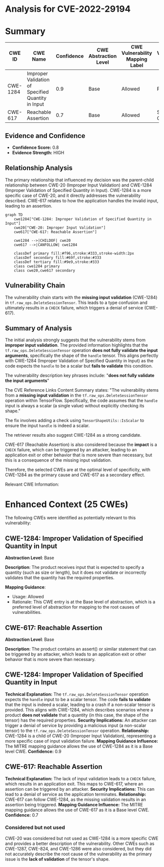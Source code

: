 # Analysis for CVE-2022-29194

# Summary
| CWE ID | CWE Name | Confidence | CWE Abstraction Level | CWE Vulnerability Mapping Label | CWE-Vulnerability Mapping Notes |
|---|---|---|---|---|---|
| CWE-1284 | Improper Validation of Specified Quantity in Input | 0.9 | Base | Allowed | Primary CWE |
| CWE-617 | Reachable Assertion | 0.7 | Base | Allowed | Secondary Candidate |

## Evidence and Confidence

*   **Confidence Score:** 0.8
*   **Evidence Strength:** HIGH

## Relationship Analysis
The primary relationship that influenced my decision was the parent-child relationship between CWE-20 (Improper Input Validation) and CWE-1284 (Improper Validation of Specified Quantity in Input). CWE-1284 is a more specific case of CWE-20, and it directly addresses the vulnerability described. CWE-617 relates to how the application handles the invalid input, leading to an assertion.

```mermaid
graph TD
    cwe1284["CWE-1284: Improper Validation of Specified Quantity in Input"]
    cwe20["CWE-20: Improper Input Validation"]
    cwe617["CWE-617: Reachable Assertion"]
    
    cwe1284 -->|CHILDOF| cwe20
    cwe617 -->|CANFOLLOW| cwe1284
    
    classDef primary fill:#f96,stroke:#333,stroke-width:2px
    classDef secondary fill:#69f,stroke:#333
    classDef tertiary fill:#9e9,stroke:#333
    class cwe1284 primary
    class cwe20,cwe617 secondary
```

## Vulnerability Chain
The vulnerability chain starts with the **missing input validation** (CWE-1284) in `tf.raw_ops.DeleteSessionTensor`. This leads to a type confusion and ultimately results in a `CHECK` failure, which triggers a denial of service (CWE-617).

## Summary of Analysis
The initial analysis strongly suggests that the vulnerability stems from **improper input validation**. The provided information highlights that the `tf.raw_ops.DeleteSessionTensor` operation **does not fully validate the input arguments**, specifically the shape of the `handle` tensor. This aligns perfectly with CWE-1284 (Improper Validation of Specified Quantity in Input) as the code expects the `handle` to be a scalar but **fails to validate** this condition.

The vulnerability description key phrases include: "**does not fully validate the input arguments**"

The CVE Reference Links Content Summary states: "The vulnerability stems from a **missing input validation** in the `tf.raw_ops.DeleteSessionTensor` operation within TensorFlow. Specifically, the code assumes that the `handle` input is always a scalar (a single value) without explicitly checking its shape."

The fix involves adding a check using `TensorShapeUtils::IsScalar` to ensure the input `handle` is indeed a scalar.

The retriever results also suggest CWE-1284 as a strong candidate.

CWE-617 (Reachable Assertion) is also considered because the **impact** is a `CHECK` failure, which can be triggered by an attacker, leading to an application exit or other behavior that is more severe than necessary, but this is a consequence of the missing input validation.

Therefore, the selected CWEs are at the optimal level of specificity, with CWE-1284 as the primary cause and CWE-617 as a secondary effect.

Relevant CWE Information:

# Enhanced Context (25 CWEs)
The following CWEs were identified as potentially relevant to this vulnerability:

## CWE-1284: Improper Validation of Specified Quantity in Input
**Abstraction Level**: Base

**Description**:
The product receives input that is expected to specify a quantity (such as size or length), but it does not validate or incorrectly validates that the quantity has the required properties.

**Mapping Guidance**:
- Usage: Allowed
- Rationale: This CWE entry is at the Base level of abstraction, which is a preferred level of abstraction for mapping to the root causes of vulnerabilities.

## CWE-617: Reachable Assertion
**Abstraction Level**: Base

**Description**:
The product contains an assert() or similar statement that can be triggered by an attacker, which leads to an application exit or other behavior that is more severe than necessary.

## CWE-1284: Improper Validation of Specified Quantity in Input
**Technical Explanation:** The `tf.raw_ops.DeleteSessionTensor` operation expects the `handle` input to be a scalar tensor. The code **fails to validate** that the input is indeed a scalar, leading to a crash if a non-scalar tensor is provided. This aligns with CWE-1284, which describes scenarios where a product **does not validate** that a quantity (in this case, the shape of the tensor) has the required properties.
**Security Implications:** An attacker can trigger a denial of service by providing a malicious input (a non-scalar tensor) to the `tf.raw_ops.DeleteSessionTensor` operation.
**Relationship:** CWE-1284 is a child of CWE-20 (Improper Input Validation), representing a more specific case of input validation failure.
**Mapping Guidance Influence:** The MITRE mapping guidance allows the use of CWE-1284 as it is a Base level CWE.
**Confidence:** 0.9

## CWE-617: Reachable Assertion
**Technical Explanation:** The lack of input validation leads to a `CHECK` failure, which results in an application exit. This maps to CWE-617, where an assertion can be triggered by an attacker.
**Security Implications:** This can lead to a denial of service as the application terminates.
**Relationship:** CWE-617 can follow CWE-1284, as the missing validation results in an assertion being triggered.
**Mapping Guidance Influence:** The MITRE mapping guidance allows the use of CWE-617 as it is a Base level CWE.
**Confidence:** 0.7

### Considered but not used

CWE-20 was considered but not used as CWE-1284 is a more specific CWE and provides a better description of the vulnerability. Other CWEs such as CWE-1287, CWE-824, and CWE-1286 were also considered, but they did not accurately describe the root cause of the vulnerability as the primary issue is the **lack of validation** of the tensor's shape.